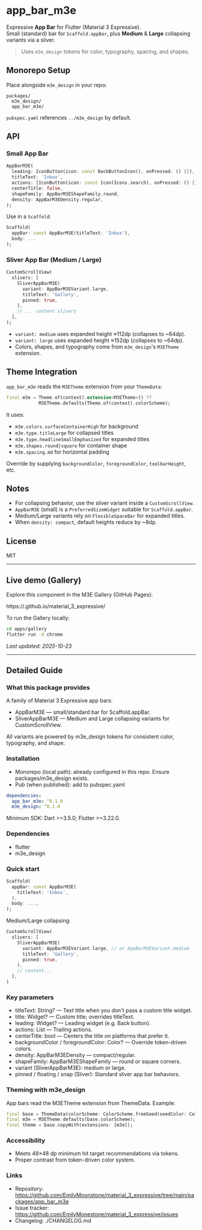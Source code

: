 # app_bar_m3e

Expressive **App Bar** for Flutter (Material 3 Expressive).  
Small (standard) bar for `Scaffold.appBar`, plus **Medium** & **Large** collapsing variants via a sliver.

> Uses `m3e_design` tokens for color, typography, spacing, and shapes.

## Monorepo Setup

Place alongside `m3e_design` in your repo:

```
packages/
  m3e_design/
  app_bar_m3e/
```

`pubspec.yaml` references `../m3e_design` by default.

## API

### Small App Bar

```dart
AppBarM3E(
  leading: IconButton(icon: const BackButtonIcon(), onPressed: () {}),
  titleText: 'Inbox',
  actions: [IconButton(icon: const Icon(Icons.search), onPressed: () {})],
  centerTitle: false,
  shapeFamily: AppBarM3EShapeFamily.round,
  density: AppBarM3EDensity.regular,
);
```

Use in a `Scaffold`:

```dart
Scaffold(
  appBar: const AppBarM3E(titleText: 'Inbox'),
  body: ...
);
```

### Sliver App Bar (Medium / Large)

```dart
CustomScrollView(
  slivers: [
    SliverAppBarM3E(
      variant: AppBarM3EVariant.large,
      titleText: 'Gallery',
      pinned: true,
    ),
    // ... content slivers
  ],
);
```

- `variant: medium` uses expanded height ≈112dp (collapses to ~64dp).
- `variant: large` uses expanded height ≈152dp (collapses to ~64dp).
- Colors, shapes, and typography come from `m3e_design`'s `M3ETheme` extension.

## Theme Integration

`app_bar_m3e` reads the `M3ETheme` extension from your `ThemeData`:

```dart
final m3e = Theme.of(context).extension<M3ETheme>() ??
            M3ETheme.defaults(Theme.of(context).colorScheme);
```

It uses:
- `m3e.colors.surfaceContainerHigh` for background
- `m3e.type.titleLarge` for collapsed titles
- `m3e.type.headlineSmallEmphasized` for expanded titles
- `m3e.shapes.round|square` for container shape
- `m3e.spacing.md` for horizontal padding

Override by supplying `backgroundColor`, `foregroundColor`, `toolbarHeight`, etc.

## Notes

- For collapsing behavior, use the sliver variant inside a `CustomScrollView`.
- `AppBarM3E` (small) is a `PreferredSizeWidget` suitable for `Scaffold.appBar`.
- Medium/Large variants rely on `FlexibleSpaceBar` for expanded titles.
- When `density: compact`, default heights reduce by ~8dp.

## License

MIT


---

## Live demo (Gallery)

Explore this component in the M3E Gallery (GitHub Pages):

https://<your-github-username>.github.io/material_3_expressive/

To run the Gallery locally:

```sh
cd apps/gallery
flutter run -d chrome
```

_Last updated: 2025-10-23_


---

## Detailed Guide

### What this package provides
A family of Material 3 Expressive app bars:
- AppBarM3E — small/standard bar for Scaffold.appBar.
- SliverAppBarM3E — Medium and Large collapsing variants for CustomScrollView.

All variants are powered by m3e_design tokens for consistent color, typography, and shape.

### Installation
- Monorepo (local path): already configured in this repo. Ensure packages/m3e_design exists.
- Pub (when published): add to pubspec.yaml

```yaml
dependencies:
  app_bar_m3e: ^0.1.0
  m3e_design: ^0.1.0
```

Minimum SDK: Dart >=3.5.0; Flutter >=3.22.0.

### Dependencies
- flutter
- m3e_design

### Quick start
```dart
Scaffold(
  appBar: const AppBarM3E(
    titleText: 'Inbox',
  ),
  body: ...,
);
```

Medium/Large collapsing:
```dart
CustomScrollView(
  slivers: [
    SliverAppBarM3E(
      variant: AppBarM3EVariant.large, // or AppBarM3EVariant.medium
      titleText: 'Gallery',
      pinned: true,
    ),
    // content...
  ],
)
```

### Key parameters
- titleText: String? — Text title when you don't pass a custom title widget.
- title: Widget? — Custom title; overrides titleText.
- leading: Widget? — Leading widget (e.g. Back button).
- actions: List<Widget> — Trailing actions.
- centerTitle: bool — Centers the title on platforms that prefer it.
- backgroundColor / foregroundColor: Color? — Override token-driven colors.
- density: AppBarM3EDensity — compact/regular.
- shapeFamily: AppBarM3EShapeFamily — round or square corners.
- variant (SliverAppBarM3E): medium or large.
- pinned / floating / snap (Sliver): Standard sliver app bar behaviors.

### Theming with m3e_design
App bars read the M3ETheme extension from ThemeData. Example:
```dart
final base = ThemeData(colorScheme: ColorScheme.fromSeed(seedColor: Colors.teal));
final m3e = M3ETheme.defaults(base.colorScheme);
final theme = base.copyWith(extensions: [m3e]);
```

### Accessibility
- Meets 48×48 dp minimum hit target recommendations via tokens.
- Proper contrast from token-driven color system.

### Links
- Repository: https://github.com/EmilyMoonstone/material_3_expressive/tree/main/packages/app_bar_m3e
- Issue tracker: https://github.com/EmilyMonestone/material_3_expressive/issues
- Changelog: ./CHANGELOG.md
